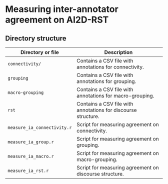 # Measuring inter-annotator agreement on AI2D-RST

## Directory structure

| Directory or file | Description |
| ----------------- | ----------- |
| `connectivity/` | Contains a CSV file with annotations for connectivity. |
| `grouping` | Contains a CSV file with annotations for grouping. |
| `macro-grouping` | Contains a CSV file with annotations for macro-grouping. |
| `rst` | Contains a CSV file with annotations for discourse structure. |
| `measure_ia_connectivity.r` | Script for measuring agreement on connectivity. |
| `measure_ia_group.r` | Script for measuring agreement on grouping. |
| `measure_ia_macro.r` | Script for measuring agreement on macro-grouping. |
| `measure_ia_rst.r` | Script for measuring agreement on discourse structure. |
